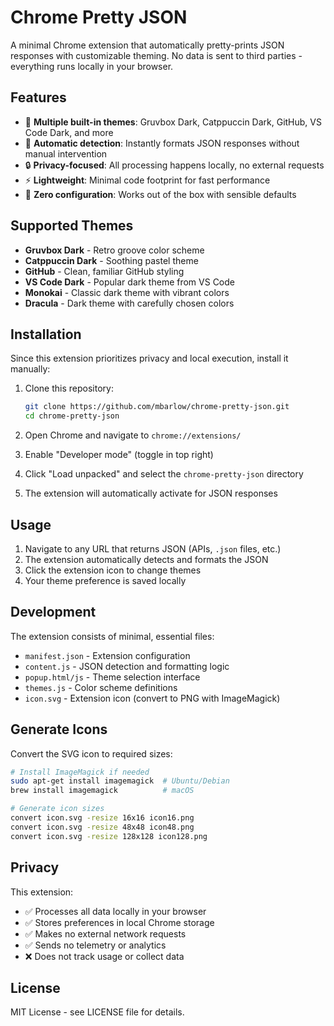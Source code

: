 # Chrome Pretty JSON

A minimal Chrome extension that automatically pretty-prints JSON responses with customizable theming. No data is sent to third parties - everything runs locally in your browser.

## Features

- 🎨 **Multiple built-in themes**: Gruvbox Dark, Catppuccin Dark, GitHub, VS Code Dark, and more
- 🚀 **Automatic detection**: Instantly formats JSON responses without manual intervention
- 🔒 **Privacy-focused**: All processing happens locally, no external requests
- ⚡ **Lightweight**: Minimal code footprint for fast performance
- 🎯 **Zero configuration**: Works out of the box with sensible defaults

## Supported Themes

- **Gruvbox Dark** - Retro groove color scheme
- **Catppuccin Dark** - Soothing pastel theme
- **GitHub** - Clean, familiar GitHub styling
- **VS Code Dark** - Popular dark theme from VS Code
- **Monokai** - Classic dark theme with vibrant colors
- **Dracula** - Dark theme with carefully chosen colors

## Installation

Since this extension prioritizes privacy and local execution, install it manually:

1. Clone this repository:
   ```bash
   git clone https://github.com/mbarlow/chrome-pretty-json.git
   cd chrome-pretty-json
   ```

2. Open Chrome and navigate to `chrome://extensions/`

3. Enable "Developer mode" (toggle in top right)

4. Click "Load unpacked" and select the `chrome-pretty-json` directory

5. The extension will automatically activate for JSON responses

## Usage

1. Navigate to any URL that returns JSON (APIs, `.json` files, etc.)
2. The extension automatically detects and formats the JSON
3. Click the extension icon to change themes
4. Your theme preference is saved locally

## Development

The extension consists of minimal, essential files:
- `manifest.json` - Extension configuration
- `content.js` - JSON detection and formatting logic
- `popup.html/js` - Theme selection interface
- `themes.js` - Color scheme definitions
- `icon.svg` - Extension icon (convert to PNG with ImageMagick)

## Generate Icons

Convert the SVG icon to required sizes:

```bash
# Install ImageMagick if needed
sudo apt-get install imagemagick  # Ubuntu/Debian
brew install imagemagick          # macOS

# Generate icon sizes
convert icon.svg -resize 16x16 icon16.png
convert icon.svg -resize 48x48 icon48.png
convert icon.svg -resize 128x128 icon128.png
```

## Privacy

This extension:
- ✅ Processes all data locally in your browser
- ✅ Stores preferences in local Chrome storage
- ✅ Makes no external network requests
- ✅ Sends no telemetry or analytics
- ❌ Does not track usage or collect data

## License

MIT License - see LICENSE file for details.